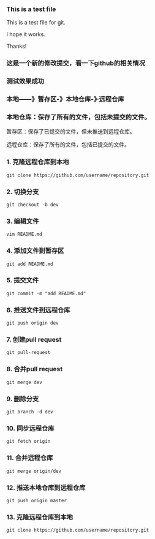 ### This is a test file

This is a test file for git.

I hope it works.

Thanks!

### 这是一个新的修改提交，看一下github的相关情况
### 测试效果成功



### 本地——》暂存区-》本地仓库-》·远程仓库

### 本地仓库：保存了所有的文件，包括未提交的文件。

暂存区：保存了已提交的文件，但未推送到远程仓库。

远程仓库：保存了所有的文件，包括已提交的文件。  

### 1. 克隆远程仓库到本地

```
git clone https://github.com/username/repository.git
```

### 2. 切换分支

```
git checkout -b dev
```

### 3. 编辑文件

```
vim README.md
```

### 4. 添加文件到暂存区

```
git add README.md
```

### 5. 提交文件

```
git commit -m "add README.md"
```

### 6. 推送文件到远程仓库

```
git push origin dev
```

### 7. 创建pull request

```
git pull-request
```

### 8. 合并pull request

```
git merge dev
```

### 9. 删除分支

```
git branch -d dev
``` 

### 10. 同步远程仓库

```
git fetch origin
```

### 11. 合并远程仓库

```
git merge origin/dev
``` 

### 12. 推送本地仓库到远程仓库

```
git push origin master
``` 

### 13. 克隆远程仓库到本地

```
git clone https://github.com/username/repository.git
``` 

        